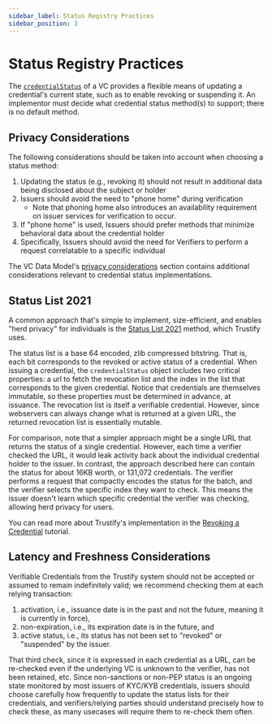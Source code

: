 ```yaml
---
sidebar_label: Status Registry Practices
sidebar_position: 3
---
```


# Status Registry Practices

The [`credentialStatus`](https://www.w3.org/TR/vc-data-model/#status) of a VC provides a flexible means of updating a credential's current state, such as to enable revoking or suspending it. An implementor must decide what credential status method(s) to support; there is no default method.

## Privacy Considerations

The following considerations should be taken into account when choosing a status method:

1. Updating the status (e.g., revoking it) should not result in additional data being disclosed about the subject or holder
2. Issuers should avoid the need to "phone home" during verification
   - Note that phoning home also introduces an availability requirement on issuer services for verification to occur.
3. If "phone home" is used, Issuers should prefer methods that minimize behavioral data about the credential holder
4. Specifically, Issuers should avoid the need for Verifiers to perform a request correlatable to a specific individual

The VC Data Model's [privacy considerations](https://www.w3.org/TR/vc-data-model/#privacy-considerations) section contains additional considerations relevant to credential status implementations.

## Status List 2021

A common approach that's simple to implement, size-efficient, and enables "herd privacy" for individuals is the [Status List 2021](https://w3c-ccg.github.io/vc-status-list-2021/) method, which Trustify uses.

The status list is a base 64 encoded, zlib compressed bitstring. That is, each bit corresponds to the revoked or active status of a credential. When issuing a credential, the `credentialStatus` object includes two critical properties: a url to fetch the revocation list and the index in the list that corresponds to the given credential. Notice that credentials are themselves immutable, so these properties must be determined in advance, at issuance. The revocation list is itself a verifiable credential. However, since webservers can always change what is returned at a given URL, the returned revocation list is essentially mutable.

For comparison, note that a simpler approach might be a single URL that returns the status of a single credential. However, each time a verifier checked the URL, it would leak activity back about the individual credential holder to the issuer. In contrast, the approach described here can contain the status for about 16KB worth, or 131,072 credentials. The verifier performs a request that compactly encodes the status for the batch, and the verifier selects the specific index they want to check. This means the issuer doesn't learn which specific credential the verifier was checking, allowing herd privacy for users.

You can read more about Trustify's implementation in the [Revoking a Credential](/trustify/developers/revoke-a-credential) tutorial.

## Latency and Freshness Considerations

Verifiable Credentials from the Trustify system should not be accepted or assumed to remain indefinitely valid; we recommend checking them at each relying transaction:
1. activation, i.e., issuance date is in the past and not the future, meaning it is currently in force), 
2. non-expiration, i.e., its expiration date is in the future, and
3. active status, i.e., its status has not been set to "revoked" or "suspended" by the issuer.

That third check, since it is expressed in each credential as a URL, can be re-checked even if the underlying VC is unknown to the verifier, has not been retained, etc. Since non-sanctions or non-PEP status is an ongoing state monitored by most issuers of KYC/KYB credentials, issuers should choose carefully how frequently to update the status lists for their credentials, and verifiers/relying parties should understand precisely how to check these, as many usecases will require them to re-check them often.